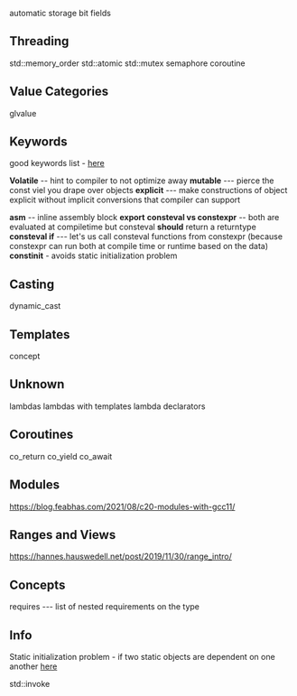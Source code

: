 automatic storage 
bit fields

## Threading
std::memory_order
std::atomic
std::mutex
semaphore
coroutine

## Value Categories
glvalue

## Keywords
good keywords list - [here](https://en.cppreference.com/w/cpp/keyword)

**Volatile** -- hint to compiler to not optimize away
**mutable** --- pierce the const viel you drape over objects 
**explicit** --- make constructions of object explicit without implicit conversions that compiler can support

**asm** -- inline assembly block
**export**
**consteval vs constexpr** -- both are evaluated at compiletime but consteval **should** return a returntype
**consteval if** --- let's us call consteval functions from constexpr (because constexpr can run both at compile time or runtime based on the data)
**constinit** - avoids static initialization problem

## Casting
dynamic_cast


## Templates
concept


## Unknown
lambdas 
lambdas with templates
lambda declarators


## Coroutines
co_return
co_yield
co_await 

## Modules

https://blog.feabhas.com/2021/08/c20-modules-with-gcc11/

## Ranges and Views
https://hannes.hauswedell.net/post/2019/11/30/range_intro/


## Concepts
requires --- list of nested requirements on the type

## Info 
Static initialization problem - if two static objects are dependent on one another [here](https://isocpp.org/wiki/faq/ctors#static-init-order)

std::invoke
